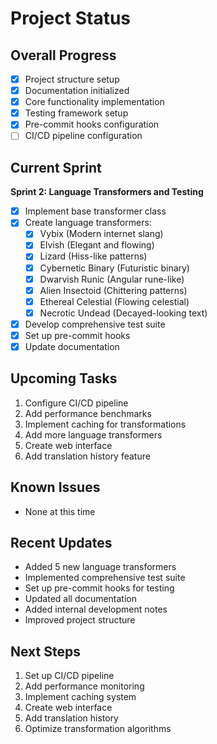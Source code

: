 # Project Status

## Overall Progress
- [x] Project structure setup
- [x] Documentation initialized
- [x] Core functionality implementation
- [x] Testing framework setup
- [x] Pre-commit hooks configuration
- [ ] CI/CD pipeline configuration

## Current Sprint
**Sprint 2: Language Transformers and Testing**
- [x] Implement base transformer class
- [x] Create language transformers:
  - [x] Vybix (Modern internet slang)
  - [x] Elvish (Elegant and flowing)
  - [x] Lizard (Hiss-like patterns)
  - [x] Cybernetic Binary (Futuristic binary)
  - [x] Dwarvish Runic (Angular rune-like)
  - [x] Alien Insectoid (Chittering patterns)
  - [x] Ethereal Celestial (Flowing celestial)
  - [x] Necrotic Undead (Decayed-looking text)
- [x] Develop comprehensive test suite
- [x] Set up pre-commit hooks
- [x] Update documentation

## Upcoming Tasks
1. Configure CI/CD pipeline
2. Add performance benchmarks
3. Implement caching for transformations
4. Add more language transformers
5. Create web interface
6. Add translation history feature

## Known Issues
- None at this time

## Recent Updates
- Added 5 new language transformers
- Implemented comprehensive test suite
- Set up pre-commit hooks for testing
- Updated all documentation
- Added internal development notes
- Improved project structure

## Next Steps
1. Set up CI/CD pipeline
2. Add performance monitoring
3. Implement caching system
4. Create web interface
5. Add translation history
6. Optimize transformation algorithms 